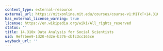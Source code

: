 ```yaml
---
content_type: external-resource
external_url: https://mitxonline.mit.edu/courses/course-v1:MITxT+14.310x/?utm_medium=ocw-website&utm_source=ocw-website&utm_campaign=dedp&utm_content=ocw-page-data-analysis-for-social-scientists
has_external_license_warning: true
license: https://en.wikipedia.org/wiki/All_rights_reserved
status: ''
title: 14.310x Data Analysis for Social Scientists
uid: 9ef7bee9-1d20-4d2e-b376-cbfc3cc165ce
wayback_url: ''
---
```

